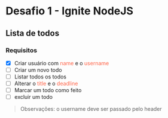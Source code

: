 # Desafio 1 - Ignite NodeJS

## Lista de todos

### Requisitos

- [x] Criar usuário com <span style="color:tomato"> name </span>e o <span style="color:tomato">username</span>
- [ ] Criar um novo todo
- [ ] Listar todos os todos
- [ ] Alterar o <span style="color:tomato"> title </span>e o <span style="color:tomato">deadline</span>
- [ ] Marcar um todo como feito
- [ ] excluir um todo

> Observações: o username deve ser passado pelo header
